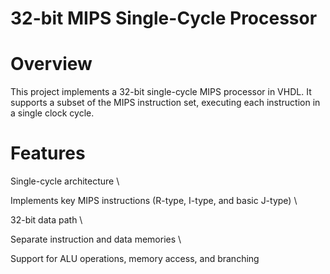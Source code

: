 # 32-bit MIPS Single-Cycle Processor

# Overview

This project implements a 32-bit single-cycle MIPS processor in VHDL. It supports a subset of the MIPS instruction set, executing each instruction in a single clock cycle.

# Features

Single-cycle architecture \ 

Implements key MIPS instructions (R-type, I-type, and basic J-type) \ 

32-bit data path \ 

Separate instruction and data memories \ 

Support for ALU operations, memory access, and branching
